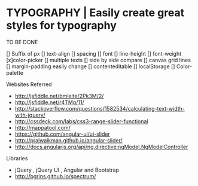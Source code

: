 # TYPOGRAPHY | Easily create great styles for typography

TO BE DONE

[]  Suffix of px
[]  text-align
[]  spacing
[]  font
[]  line-height
[]  font-weight
[x]color-picker
[]  multiple texts
[]  side by side compare
[]  canvas grid lines
[]  margin-padding easily change
[]  contenteditable
[]  localStorage
[]  Color-palette

Websites Referred

* http://jsfiddle.net/bmleite/2Pk3M/2/
* http://jsfiddle.net/r4TMq/11/
* http://stackoverflow.com/questions/1582534/calculating-text-width-with-jquery/
* http://cssdeck.com/labs/css3-range-slider-functional
* http://mappatool.com/
* https://github.com/angular-ui/ui-slider
* http://prajwalkman.github.io/angular-slider/
* http://docs.angularjs.org/api/ng.directive:ngModel.NgModelController

Libraries

* jQuery  , jQuery UI , Angular and Bootstrap
* http://bgrins.github.io/spectrum/